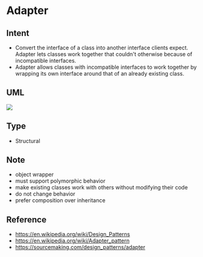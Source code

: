 # Adapter

## Intent
- Convert the interface of a class into another interface clients
  expect. Adapter lets classes work together that couldn't otherwise
  because of incompatible interfaces.
- Adapter allows classes with incompatible interfaces to work together
  by wrapping its own interface around that of an already existing
  class.

## UML
<img src="http://yuml.me/diagram/plain/class/[ITarget|+operation()],[ITarget]^-.-[Adapter|-adaptee],[Adapter]+->[Adaptee|+someOperation()]">
<!--
[ITarget|+operation()],
[ITarget]^-.-[Adapter|-adaptee],
[Adapter]+->[Adaptee|+someOperation()],
-->

## Type
- Structural

## Note
- object wrapper
- must support polymorphic behavior
- make existing classes work with others without modifying their code
- do not change behavior
- prefer composition over inheritance

## Reference
- https://en.wikipedia.org/wiki/Design_Patterns
- https://en.wikipedia.org/wiki/Adapter_pattern
- https://sourcemaking.com/design_patterns/adapter
